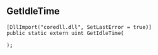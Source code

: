 ## GetIdleTime

```
[DllImport("coredll.dll", SetLastError = true)]
public static extern uint GetIdleTime(
   
);
```

